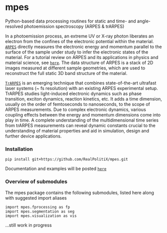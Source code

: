 # mpes

Python-based data processing routines for static and time- and angle-resolved photoemission spectroscopy (ARPES &amp; trARPES) 


In a photoemission process, an extreme UV or X-ray photon liberates an electron from the confines of the electronic potential within the material. [`ARPES`](https://en.wikipedia.org/wiki/Angle-resolved_photoemission_spectroscopy) directly measures the electronic energy and momentum parallel to the surface of the sample under study to infer the electronic states of the material. For a tutorial review on ARPES and its applications in physics and material science, see [`here`](http://www.phas.ubc.ca/~damascel/ARPES_Intro.pdf). The data structure of ARPES is a stack of 2D images measured at different sample geometries, which are used to reconstruct the full static 3D band structure of the material.


[`TrARPES`](http://ac.els-cdn.com/S036820481400108X/1-s2.0-S036820481400108X-main.pdf?_tid=00fe4a76-705f-11e7-aa2e-00000aacb35f&acdnat=1500894080_b61b6aadc82bb357e2797ddac6419991) is an emerging technique that combines state-of-the-art ultrafast laser systems (~ fs resolution) with an existing ARPES experimental setup. TrARPES studies light-induced electronic dynamics such as phase transition, exciton dynamics, reaction kinetics, etc. It adds a time dimension, usually on the order of femtoseconds to nanoseconds, to the scope of ARPES measurements. Due to complex electronic dynamics, various coupling effects between the energy and momentum dimensions come into play in time. A complete understanding of the multidimensional time series from trARPES measurements can reveal dynamic constants crucial to the understanding of material properties and aid in simulation, design and further device applications.

### Installation
```
pip install git+https://github.com/RealPolitiX/mpes.git
``` 

Documentation and examples will be posted [`here`](http://mpes.readthedocs.io/)

### Overview of submodules  
The mpes package contains the following submodules, listed here along with suggested import aliases
```
import mpes.fprocessing as fp  
import mpes.segmentation as seg
import mpes.visualization as vis
```


...still work in progress

